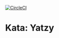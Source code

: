 [![CircleCI](https://circleci.com/gh/DominicCodespoti/Yatzy/tree/master.svg?style=svg)](https://circleci.com/gh/DominicCodespoti/Yatzy/tree/master)

# Kata: Yatzy
